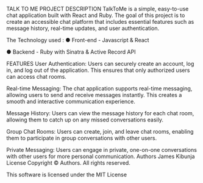 TALK TO ME
PROJECT DESCRIPTION
TalkToMe is a simple, easy-to-use chat application built with React and Ruby. The goal of this project is to create an accessible chat platform that includes essential features such as message history, real-time updates, and user authentication.

The Technology used :
● Front-end - Javascript & React

● Backend - Ruby with Sinatra & Active Record API

FEATURES
User Authentication: Users can securely create an account, log in, and log out of the application. This ensures that only authorized users can access chat rooms.

Real-time Messaging: The chat application supports real-time messaging, allowing users to send and receive messages instantly. This creates a smooth and interactive communication experience.

Message History: Users can view the message history for each chat room, allowing them to catch up on any missed conversations easily.

Group Chat Rooms: Users can create, join, and leave chat rooms, enabling them to participate in group conversations with other users.

Private Messaging: Users can engage in private, one-on-one conversations with other users for more personal communication.
Authors
James Kibunja
License
Copyright © Authors. All rights reserved.

This software is licensed under the MIT License
